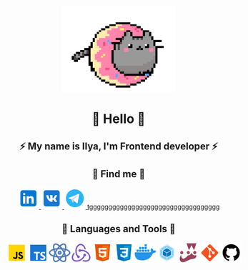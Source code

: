 <div align='center'><img alt='catgif' src='./Assests/cat.gif' width='50%'></div>

# <center>👋 Hello 👋</center>

## <center>⚡ My name is Ilya, I'm Frontend developer ⚡</center>

## <center>💬 Find me 💬</center>

<div style='display: flex, text-decoration: none !important' align='center'>
<a href='https://www.linkedin.com/in/shuranov-ilya-frontend/'>
    <img alt='linkedIn' src='./Assests/linkedIn.png'>
</a>
<a href='https://vk.com/ilyashuranov'>
    <img alt='vk' src='./Assests/vk.png'>
</a>
<a href='https://t.me/ilyashuranov'>
    <img alt='telegram' src='./Assests/tg.png'>
</a>
<a href='https://t.me/ilyashuranov'>
    tgggggggggggggggggggggggggggggggggg
</a>
</div>

## <center>🔨 Languages and Tools 🔨</center>

<div style='display: flex' align='center'>
<img alt='js' src='./Assests/js.png'>
<img alt='ts' src='./Assests/ts.png'>
<img alt='react' src='./Assests/react.png'>
<img alt='redux' src='./Assests/redux.png'>
<img alt='html' src='./Assests/html.png'>
<img alt='css' src='./Assests/css.png'>
<img alt='docker' src='./Assests/docker.png'>
<img alt='webpack' src='./Assests/webpack.png'>
<img alt='jest' src='./Assests/jest.png'>
<img alt='gitlab' src='./Assests/gitlab.png'>
<img alt='github' src='./Assests/github.png'>
</div>
